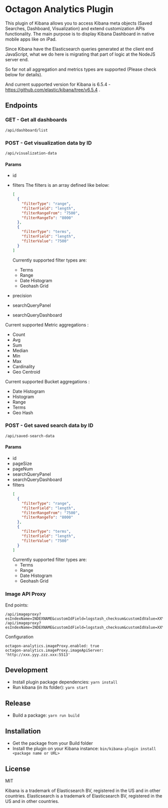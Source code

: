 # Octagon Analytics Plugin

This plugin of Kibana allows you to access Kibana meta objects (Saved Searches, Dashboard, Visualization) and extend customization APIs functionality. The main purpose is to display Kibana Dashboard in native mobile apps like on iPad.

Since Kibana have the Elasticsearch queries generated at the client end JavaScript, what we do here is migrating that part of logic at the NodeJS server end.

So far not all aggregation and metrics types are supported (Please check below for details).

And current supported version for Kibana is 6.5.4 - https://github.com/elastic/kibana/tree/v6.5.4 .

## Endpoints

### GET - Get all dashboards

```
/api/dashboard/list
```

### POST - Get visualization data by ID

```
/api/visualization-data
```

#### Params

- id
- filters
  The filters is an array defined like below:
  ```json
  [
    {
      "filterType": "range",
      "filterField": "length",
      "filterRangeFrom": "7500",
      "filterRangeTo": "8000"
    },
    {
      "filterType": "terms",
      "filterField": "length",
      "filterValue": "7500"
    }
  ]
  ```

  Currently supported filter types are:
  - Terms
  - Range
  - Date Histogram
  - Geohash Grid

- precision
- searchQueryPanel
- searchQueryDashboard

Current supported Metric aggregations :
- Count
- Avg
- Sum
- Median
- Min
- Max
- Cardinality
- Geo Centroid

Current supported Bucket aggregations :
- Date Histogram
- Histogram
- Range
- Terms
- Geo Hash

### POST - Get saved search data by ID

```
/api/saved-search-data
```

#### Params

- id
- pageSize
- pageNum
- searchQueryPanel
- searchQueryDashboard
- filters
  ```json
  [
    {
      "filterType": "range",
      "filterField": "length",
      "filterRangeFrom": "7500",
      "filterRangeTo": "8000"
    },
    {
      "filterType": "terms",
      "filterField": "length",
      "filterValue": "7500"
    }
  ]
  ```
    Currently supported filter types are:
  - Terms
  - Range
  - Date Histogram
  - Geohash Grid


### Image API Proxy

End points:

```
/api/imageproxy?esIndexName=INDEXNAME&customIdField=logstash_checksum&customIdValue=XXYYZZ&fieldnameField=file.filename&apitype=thumbnail
/api/imageproxy?esIndexName=INDEXNAME&customIdField=logstash_checksum&customIdValue=XXYYZZ&fieldnameField=file.filename&apitype=download
```

Configuration

```
octagon-analytics.imageProxy.enabled: true
octagon-analytics.imageProxy.imageApiServer: 'http://xxx.yyy.zzz.xxx:5513'
```

## Development

- Install plugin package dependencies: `yarn install`
- Run kibana (in its folder): `yarn start`

## Release

- Build a package: `yarn run build`


## Installation

- Get the package from your Build folder
- Install the plugin on your Kibana instance: `bin/kibana-plugin install <package name or URL>`

## License<a id="license"></a>
MIT

Kibana is a trademark of Elasticsearch BV, registered in the US and in other countries.
Elasticsearch is a trademark of Elasticsearch BV, registered in the US and in other countries.

